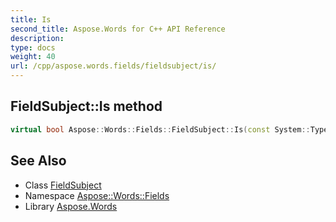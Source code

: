 ```yaml
---
title: Is
second_title: Aspose.Words for C++ API Reference
description: 
type: docs
weight: 40
url: /cpp/aspose.words.fields/fieldsubject/is/
---
```

## FieldSubject::Is method




```cpp
virtual bool Aspose::Words::Fields::FieldSubject::Is(const System::TypeInfo &target) const override
```

## See Also

* Class [FieldSubject](../)
* Namespace [Aspose::Words::Fields](../../)
* Library [Aspose.Words](../../../)
